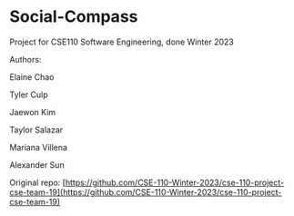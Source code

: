 # Social-Compass

Project for CSE110 Software Engineering, done Winter 2023

Authors:

Elaine Chao

Tyler Culp

Jaewon Kim

Taylor Salazar

Mariana Villena

Alexander Sun

Original repo: [https://github.com/CSE-110-Winter-2023/cse-110-project-cse-team-19](https://github.com/CSE-110-Winter-2023/cse-110-project-cse-team-19)

